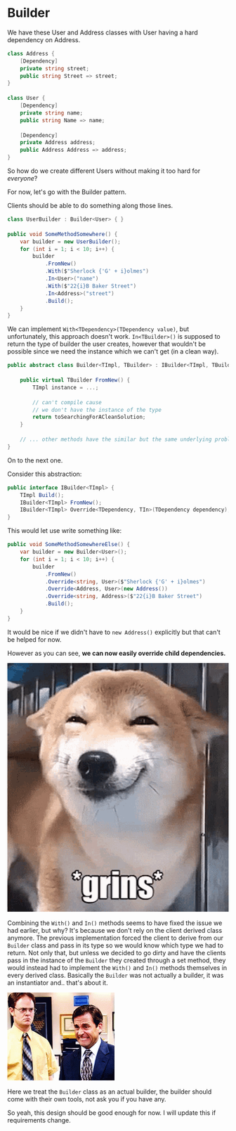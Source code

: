 # Builder

We have these User and Address classes with User having a hard dependency on Address.

```csharp
class Address {
    [Dependency]
    private string street;
    public string Street => street;
}

class User {
    [Dependency]
    private string name;
    public string Name => name;

    [Dependency]
    private Address address;
    public Address Address => address;
}
```

So how do we create different Users without making it too hard for _everyone_?

For now, let's go with the Builder pattern.

Clients should be able to do something along those lines.

```csharp
class UserBuilder : Builder<User> { }

public void SomeMethodSomewhere() {
    var builder = new UserBuilder();
    for (int i = 1; i < 10; i++) {
        builder
            .FromNew()
            .With($"Sherlock {'G' + i}olmes")
            .In<User>("name")
            .With($"22{i}B Baker Street")
            .In<Address>("street")
            .Build();
    }
}
```

We can implement `With<TDependency>(TDependency value)`, but unfortunately, this approach doesn't work.
`In<TBuilder>()` is supposed to return the type of builder the user creates, however that wouldn't be possible since we need the instance which we can't get (in a clean way).

```csharp
public abstract class Builder<TImpl, TBuilder> : IBuilder<TImpl, TBuilder> {

    public virtual TBuilder FromNew() {
        TImpl instance = ...;

        // can't compile cause
        // we don't have the instance of the type
        return toSearchingForACleanSolution;
    }

    // ... other methods have the similar but the same underlying problem...
}
```

On to the next one.

Consider this abstraction:

```csharp
public interface IBuilder<TImpl> {
    TImpl Build();
    IBuilder<TImpl> FromNew();
    IBuilder<TImpl> Override<TDependency, TIn>(TDependency dependency);
}
```

This would let use write something like:

```csharp
public void SomeMethodSomewhereElse() {
    var builder = new Builder<User>();
    for (int i = 1; i < 10; i++) {
        builder
            .FromNew()
            .Override<string, User>($"Sherlock {'G' + i}olmes")
            .Override<Address, User>(new Address())
            .Override<string, Address>($"22{i}B Baker Street")
            .Build();
    }
}
```

It would be nice if we didn't have to ```new Address()``` explicitly but that can't be helped for now.

However as you can see, **we can now easily override child dependencies.**

![YAY!](../assets/excited.gif)

Combining the ```With()``` and ```In()``` methods seems to have fixed the issue we had earlier, but why?
It's because we don't rely on the client derived class anymore.
The previous implementation forced the client to derive from our ```Builder``` class and pass in its type so we would know which type we had to return.
Not only that, but unless we decided to go dirty and have the clients pass in the instance of the ```Builder``` they created through a set method, they would instead had to implement the ```With()``` and ```In()``` methods themselves in every derived class.
Basically the ```Builder``` was not actually a builder, it was an instantiator and.. that's about it.

![Yikes](../assets/yikes.gif)

Here we treat the ```Builder``` class as an actual builder, the builder should come with their own tools, not ask you if you have any.

So yeah, this design should be good enough for now. I will update this if requirements change.
